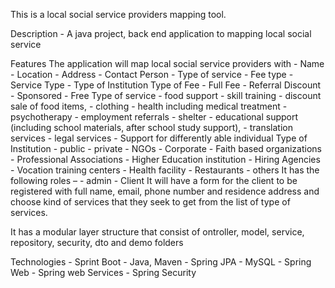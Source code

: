 This is a local social service providers mapping tool. 

Description - A java project, back end application to mapping local social service                                

Features 
The application will map local social service providers with 
            -	Name 
            -	Location 
            -	Address 
            -	Contact Person 
            -	Type of service 
            -	Fee type 
            -	Service Type 
            -	Type of Institution
Type of Fee 
            -	Full Fee
            -	Referral Discount 
            -	Sponsored 
            -	Free 
Type of service 
            -	food support
            -	skill training 
            -	discount sale of food items, 
            -	clothing
            -	health including medical treatment
            -	psychotherapy
            -	employment referrals
            -	shelter
            -	educational support (including school materials, after school study support), 
            -	translation services
            -	legal services
            -	Support for differently able individual 
Type of Institution 
            -	public
            -	private
            -	NGOs
            -	Corporate
            -	Faith based organizations 
            -	Professional Associations 
            -	Higher Education institution 
            -	Hiring Agencies 
            -	Vocation training centers 
            -	Health facility 
            -	Restaurants 
            -	others
It has the following roles – 
            -	admin
            -	Client
It will have a form for the client to be registered with full name, email, phone number and residence address and choose kind of services that they seek to get from the list of type of services. 

It has a modular layer structure that consist of ontroller, model, service, repository, security, dto and demo folders

Technologies 
            -	Sprint Boot 
            -	Java, Maven
            -	Spring JPA
            -	MySQL
            -	Spring Web
            -	Spring web Services
            -	Spring Security 

